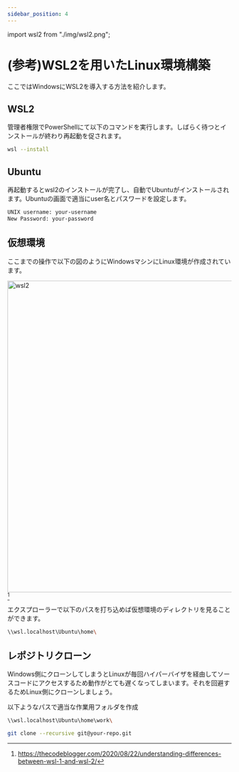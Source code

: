 ```yaml
---
sidebar_position: 4
---
```


import wsl2 from "./img/wsl2.png";

# (参考)WSL2を用いたLinux環境構築

ここではWindowsにWSL2を導入する方法を紹介します。

## WSL2

管理者権限でPowerShellにて以下のコマンドを実行します。しばらく待つとインストールが終わり再起動を促されます。

```bash
wsl --install
```

## Ubuntu

再起動するとwsl2のインストールが完了し、自動でUbuntuがインストールされます。Ubuntuの画面で適当にuser名とパスワードを設定します。

```bash
UNIX username: your-username
New Password: your-password
```

## 仮想環境

ここまでの操作で以下の図のようにWindowsマシンにLinux環境が作成されています。

<img src={wsl2} alt="wsl2" width="700" />[^1]

エクスプローラーで以下のパスを打ち込めば仮想環境のディレクトリを見ることができます。

```bash
\\wsl.localhost\Ubuntu\home\
```

## レポジトリクローン

Windows側にクローンしてしまうとLinuxが毎回ハイパーバイザを経由してソースコードにアクセスするため動作がとても遅くなってしまいます。それを回避するためLinux側にクローンしましょう。

以下ようなパスで適当な作業用フォルダを作成

```bash
\\wsl.localhost\Ubuntu\home\work\
```

```bash
git clone --recursive git@your-repo.git
```

[^1]: https://thecodeblogger.com/2020/08/22/understanding-differences-between-wsl-1-and-wsl-2/